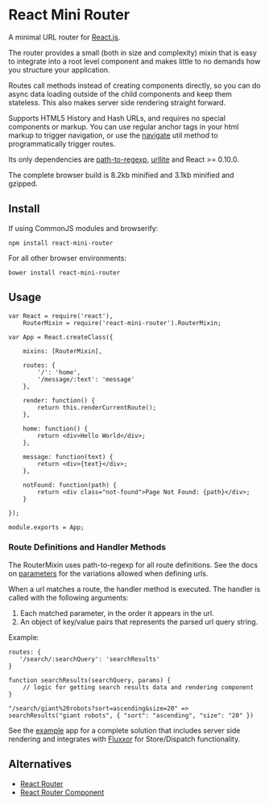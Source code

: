 # React Mini Router

A minimal URL router for [React.js](http://facebook.github.io/react/).

The router provides a small (both in size and complexity) mixin that is easy to integrate
into a root level component and makes little to no demands how you structure your application.

Routes call methods instead of creating components directly, so you can do async data loading outside of
the child components and keep them stateless. This also makes server side rendering straight forward.

Supports HTML5 History and Hash URLs, and requires no special components or markup. You can use
regular anchor tags in your html markup to trigger navigation, or use the [navigate](./lib/navigate.js)
util method to programmatically trigger routes. 

Its only dependencies are [path-to-regexp](https://github.com/component/path-to-regexp),
[urllite](https://github.com/hzdg/urllite.js) and React >= 0.10.0.

The complete browser build is 8.2kb minified and 3.1kb minified and gzipped.

## Install

If using CommonJS modules and browserify:

    npm install react-mini-router

For all other browser environments:

    bower install react-mini-router

## Usage

    var React = require('react'),
        RouterMixin = require('react-mini-router').RouterMixin;

    var App = React.createClass({

        mixins: [RouterMixin],

        routes: {
            '/': 'home',
            '/message/:text': 'message'
        },

        render: function() {
            return this.renderCurrentRoute();
        },

        home: function() {
            return <div>Hello World</div>;
        },

        message: function(text) {
            return <div>{text}</div>;
        },

        notFound: function(path) {
            return <div class="not-found">Page Not Found: {path}</div>;
        }

    });

    module.exports = App;

### Route Definitions and Handler Methods

The RouterMixin uses path-to-regexp for all route definitions. See the docs on [parameters](https://github.com/component/path-to-regexp#parameters)
for the variations allowed when defining urls.

When a url matches a route, the handler method is executed. The handler is called with the following arguments:

1. Each matched parameter, in the order it appears in the url.
2. An object of key/value pairs that represents the parsed url query string.

Example:

    routes: {
       '/search/:searchQuery': 'searchResults'
    }

    function searchResults(searchQuery, params) {
        // logic for getting search results data and rendering component
    }

    "/search/giant%20robots?sort=ascending&size=20" => searchResults("giant robots", { "sort": "ascending", "size": "20" })

See the [example](./example) app for a complete solution that includes server side rendering 
and integrates with [Fluxxor](https://github.com/BinaryMuse/fluxxor) for Store/Dispatch functionality.

## Alternatives

* [React Router](https://github.com/rackt/react-router)
* [React Router Component](https://github.com/andreypopp/react-router-component)


